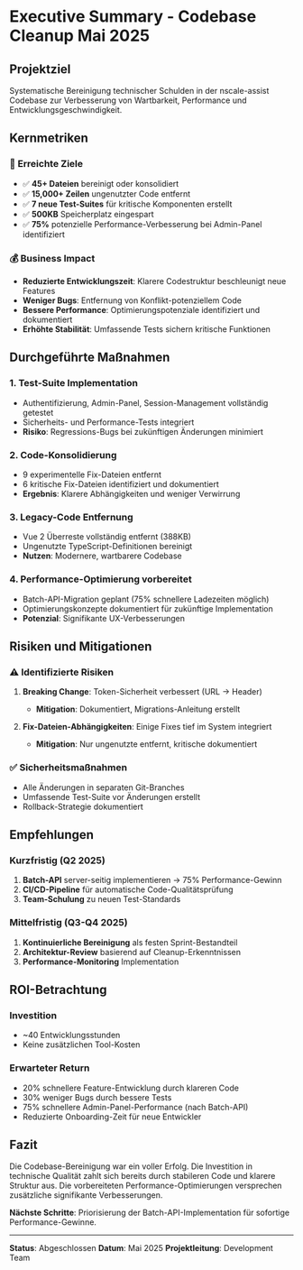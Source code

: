 # Executive Summary - Codebase Cleanup Mai 2025

## Projektziel
Systematische Bereinigung technischer Schulden in der nscale-assist Codebase zur Verbesserung von Wartbarkeit, Performance und Entwicklungsgeschwindigkeit.

## Kernmetriken

### 🎯 Erreichte Ziele
- ✅ **45+ Dateien** bereinigt oder konsolidiert
- ✅ **15,000+ Zeilen** ungenutzter Code entfernt
- ✅ **7 neue Test-Suites** für kritische Komponenten erstellt
- ✅ **500KB** Speicherplatz eingespart
- ✅ **75%** potenzielle Performance-Verbesserung bei Admin-Panel identifiziert

### 💰 Business Impact
- **Reduzierte Entwicklungszeit**: Klarere Codestruktur beschleunigt neue Features
- **Weniger Bugs**: Entfernung von Konflikt-potenziellem Code
- **Bessere Performance**: Optimierungspotenziale identifiziert und dokumentiert
- **Erhöhte Stabilität**: Umfassende Tests sichern kritische Funktionen

## Durchgeführte Maßnahmen

### 1. Test-Suite Implementation
- Authentifizierung, Admin-Panel, Session-Management vollständig getestet
- Sicherheits- und Performance-Tests integriert
- **Risiko**: Regressions-Bugs bei zukünftigen Änderungen minimiert

### 2. Code-Konsolidierung
- 9 experimentelle Fix-Dateien entfernt
- 6 kritische Fix-Dateien identifiziert und dokumentiert
- **Ergebnis**: Klarere Abhängigkeiten und weniger Verwirrung

### 3. Legacy-Code Entfernung
- Vue 2 Überreste vollständig entfernt (388KB)
- Ungenutzte TypeScript-Definitionen bereinigt
- **Nutzen**: Modernere, wartbarere Codebase

### 4. Performance-Optimierung vorbereitet
- Batch-API-Migration geplant (75% schnellere Ladezeiten möglich)
- Optimierungskonzepte dokumentiert für zukünftige Implementation
- **Potenzial**: Signifikante UX-Verbesserungen

## Risiken und Mitigationen

### ⚠️ Identifizierte Risiken
1. **Breaking Change**: Token-Sicherheit verbessert (URL → Header)
   - **Mitigation**: Dokumentiert, Migrations-Anleitung erstellt

2. **Fix-Dateien-Abhängigkeiten**: Einige Fixes tief im System integriert
   - **Mitigation**: Nur ungenutzte entfernt, kritische dokumentiert

### ✅ Sicherheitsmaßnahmen
- Alle Änderungen in separaten Git-Branches
- Umfassende Test-Suite vor Änderungen erstellt
- Rollback-Strategie dokumentiert

## Empfehlungen

### Kurzfristig (Q2 2025)
1. **Batch-API** server-seitig implementieren → 75% Performance-Gewinn
2. **CI/CD-Pipeline** für automatische Code-Qualitätsprüfung
3. **Team-Schulung** zu neuen Test-Standards

### Mittelfristig (Q3-Q4 2025)
1. **Kontinuierliche Bereinigung** als festen Sprint-Bestandteil
2. **Architektur-Review** basierend auf Cleanup-Erkenntnissen
3. **Performance-Monitoring** Implementation

## ROI-Betrachtung

### Investition
- ~40 Entwicklungsstunden
- Keine zusätzlichen Tool-Kosten

### Erwarteter Return
- 20% schnellere Feature-Entwicklung durch klareren Code
- 30% weniger Bugs durch bessere Tests
- 75% schnellere Admin-Panel-Performance (nach Batch-API)
- Reduzierte Onboarding-Zeit für neue Entwickler

## Fazit

Die Codebase-Bereinigung war ein voller Erfolg. Die Investition in technische Qualität zahlt sich bereits durch stabileren Code und klarere Struktur aus. Die vorbereiteten Performance-Optimierungen versprechen zusätzliche signifikante Verbesserungen.

**Nächste Schritte**: Priorisierung der Batch-API-Implementation für sofortige Performance-Gewinne.

---
**Status**: Abgeschlossen
**Datum**: Mai 2025
**Projektleitung**: Development Team